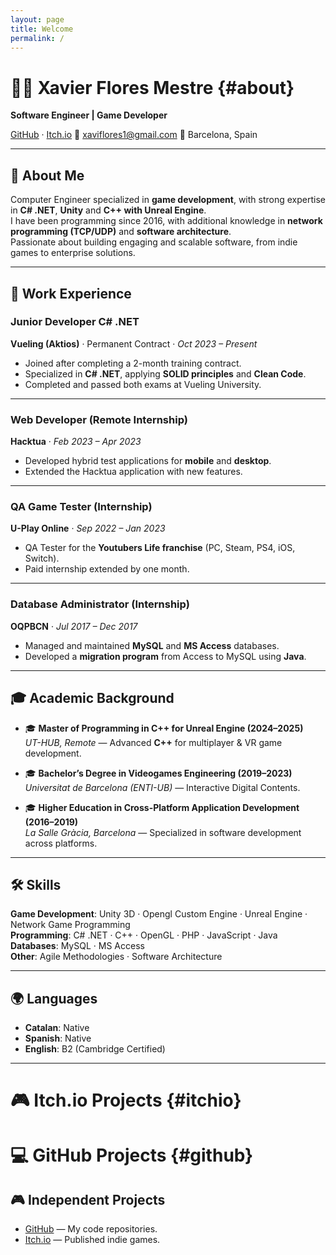```yaml
---
layout: page
title: Welcome
permalink: /
---
```


# 👨‍💻 Xavier Flores Mestre {#about}
**Software Engineer | Game Developer**  

[GitHub](https://github.com/xavifm) · [Itch.io](https://xavif2.itch.io/)
📧 [xaviflores1@gmail.com](mailto:xaviflores1@gmail.com)
📍 Barcelona, Spain  

---

## 👋 About Me  
Computer Engineer specialized in **game development**, with strong expertise in **C# .NET**, **Unity** and **C++ with Unreal Engine**.  
I have been programming since 2016, with additional knowledge in **network programming (TCP/UDP)** and **software architecture**.  
Passionate about building engaging and scalable software, from indie games to enterprise solutions.  

---

## 💼 Work Experience  

### Junior Developer C# .NET  
**Vueling (Aktios)** · Permanent Contract · *Oct 2023 – Present*  
- Joined after completing a 2-month training contract.  
- Specialized in **C# .NET**, applying **SOLID principles** and **Clean Code**.  
- Completed and passed both exams at Vueling University.  

---

### Web Developer (Remote Internship)  
**Hacktua** · *Feb 2023 – Apr 2023*  
- Developed hybrid test applications for **mobile** and **desktop**.  
- Extended the Hacktua application with new features.  

---

### QA Game Tester (Internship)  
**U-Play Online** · *Sep 2022 – Jan 2023*  
- QA Tester for the **Youtubers Life franchise** (PC, Steam, PS4, iOS, Switch).  
- Paid internship extended by one month.  

---

### Database Administrator (Internship)  
**OQPBCN** · *Jul 2017 – Dec 2017*  
- Managed and maintained **MySQL** and **MS Access** databases.  
- Developed a **migration program** from Access to MySQL using **Java**.  

---

## 🎓 Academic Background  

- 🎓 **Master of Programming in C++ for Unreal Engine (2024–2025)**  
  *UT-HUB, Remote* — Advanced **C++** for multiplayer & VR game development.  

- 🎓 **Bachelor’s Degree in Videogames Engineering (2019–2023)**  
  *Universitat de Barcelona (ENTI-UB)* — Interactive Digital Contents.  

- 🎓 **Higher Education in Cross-Platform Application Development (2016–2019)**  
  *La Salle Gràcia, Barcelona* — Specialized in software development across platforms.  

---

## 🛠️ Skills  

**Game Development**: Unity 3D · Opengl Custom Engine · Unreal Engine · Network Game Programming  
**Programming**: C# .NET · C++ · OpenGL · PHP · JavaScript · Java  
**Databases**: MySQL · MS Access  
**Other**: Agile Methodologies · Software Architecture  

---

## 🌍 Languages  

- **Catalan**: Native
- **Spanish**: Native  
- **English**: B2 (Cambridge Certified)  

---

# 🎮 Itch.io Projects {#itchio}

# 💻 GitHub Projects {#github}

## 🎮 Independent Projects  

- [GitHub](https://github.com/xavifm) — My code repositories.  
- [Itch.io](https://xavif2.itch.io/) — Published indie games.  
